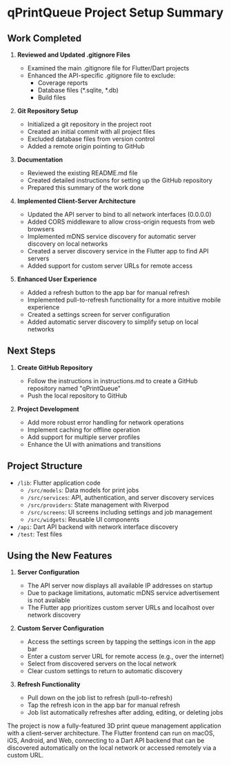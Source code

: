 # qPrintQueue Project Setup Summary

## Work Completed

1. **Reviewed and Updated .gitignore Files**
   - Examined the main .gitignore file for Flutter/Dart projects
   - Enhanced the API-specific .gitignore file to exclude:
     - Coverage reports
     - Database files (*.sqlite, *.db)
     - Build files

2. **Git Repository Setup**
   - Initialized a git repository in the project root
   - Created an initial commit with all project files
   - Excluded database files from version control
   - Added a remote origin pointing to GitHub

3. **Documentation**
   - Reviewed the existing README.md file
   - Created detailed instructions for setting up the GitHub repository
   - Prepared this summary of the work done

4. **Implemented Client-Server Architecture**
   - Updated the API server to bind to all network interfaces (0.0.0.0)
   - Added CORS middleware to allow cross-origin requests from web browsers
   - Implemented mDNS service discovery for automatic server discovery on local networks
   - Created a server discovery service in the Flutter app to find API servers
   - Added support for custom server URLs for remote access

5. **Enhanced User Experience**
   - Added a refresh button to the app bar for manual refresh
   - Implemented pull-to-refresh functionality for a more intuitive mobile experience
   - Created a settings screen for server configuration
   - Added automatic server discovery to simplify setup on local networks

## Next Steps

1. **Create GitHub Repository**
   - Follow the instructions in instructions.md to create a GitHub repository named "qPrintQueue"
   - Push the local repository to GitHub

2. **Project Development**
   - Add more robust error handling for network operations
   - Implement caching for offline operation
   - Add support for multiple server profiles
   - Enhance the UI with animations and transitions

## Project Structure

- `/lib`: Flutter application code
  - `/src/models`: Data models for print jobs
  - `/src/services`: API, authentication, and server discovery services
  - `/src/providers`: State management with Riverpod
  - `/src/screens`: UI screens including settings and job management
  - `/src/widgets`: Reusable UI components
- `/api`: Dart API backend with network interface discovery
- `/test`: Test files

## Using the New Features

1. **Server Configuration**
   - The API server now displays all available IP addresses on startup
   - Due to package limitations, automatic mDNS service advertisement is not available
   - The Flutter app prioritizes custom server URLs and localhost over network discovery

2. **Custom Server Configuration**
   - Access the settings screen by tapping the settings icon in the app bar
   - Enter a custom server URL for remote access (e.g., over the internet)
   - Select from discovered servers on the local network
   - Clear custom settings to return to automatic discovery

3. **Refresh Functionality**
   - Pull down on the job list to refresh (pull-to-refresh)
   - Tap the refresh icon in the app bar for manual refresh
   - Job list automatically refreshes after adding, editing, or deleting jobs

The project is now a fully-featured 3D print queue management application with a client-server architecture. The Flutter frontend can run on macOS, iOS, Android, and Web, connecting to a Dart API backend that can be discovered automatically on the local network or accessed remotely via a custom URL.
